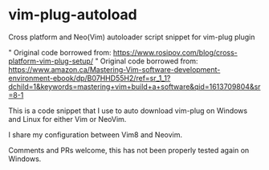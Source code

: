 # vim-plug-autoload
Cross platform and Neo(Vim) autoloader script snippet for vim-plug plugin

" Original code borrowed from: https://www.rosipov.com/blog/cross-platform-vim-plug-setup/
" Original code borrowed from: https://www.amazon.ca/Mastering-Vim-software-development-environment-ebook/dp/B07HHD55H2/ref=sr_1_1?dchild=1&keywords=mastering+vim+build+a+software&qid=1613709804&sr=8-1

This is a code snippet that I use to auto download vim-plug on Windows and Linux for either Vim or NeoVim. 

I share my configuration between Vim8 and Neovim.

Comments and PRs welcome, this has not been properly tested again on Windows.
